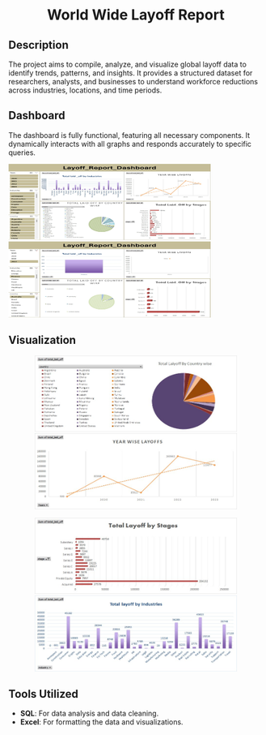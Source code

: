<h1 align="center">World Wide Layoff Report</h1>

<!-- Description Section -->
## Description

The project aims to compile, analyze, and visualize global layoff data to identify trends, patterns, and insights. It provides a structured dataset for researchers, analysts, and businesses to understand workforce reductions across industries, locations, and time periods. 

<!-- Dashboard Section with 2 Images -->
## Dashboard

The dashboard is fully functional, featuring all necessary components. It dynamically interacts with all graphs and responds accurately to specific queries.

<p align="Left">
  <img src="Images/Dashboard1.jpg" width="400" height="150" alt="Dashboard Image 1">
  <img src="Images/Dashboard2.jpg" width="400" height="150" alt="Dashboard Image 2">
</p>


<!-- Visualization Section with 6 Images -->
## Visualization

<p align="center">
  <img src="Images/Project1.jpg" width="400" height="150" alt="Visualization Image 1">
  <img src="Images/Project2.jpg" width="400" height="150" alt="Visualization Image 2">
</p>

<p align="center">
  <img src="Images/Project3.jpg" width="400" height="150" alt="Visualization Image 3">
  <img src="Images/Project4.jpg" width="400" height="150" alt="Visualization Image 4">
</p>


<!-- Tools Utilized Section -->
## Tools Utilized

- **SQL**: For data analysis and data cleaning.
- **Excel**: For formatting the data and visualizations.
